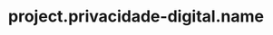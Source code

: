 ---
unique-name: privacidade-digital
type: initiative
title: project.privacidade-digital.name
description: project.privacidade-digital.desc
start-date: 2019-04-15 11:11:00
launch-date:
status: active
needs-help: true
website: https://www.privacidade.digital/
git-url: https://github.com/PrivacidadeDigital/privacidade.digital
license-url: https://github.com/PrivacidadeDigital/privacidade.digital/blob/master/LICENSE.txt
license-opensource: true
license-freesoftware: false
license-name: string.cc0
founders: ["LABB", "Vinicius", "Reginildo"]
pinned: true
hidden: false
layout: project
color1: yellow
color2: green
---